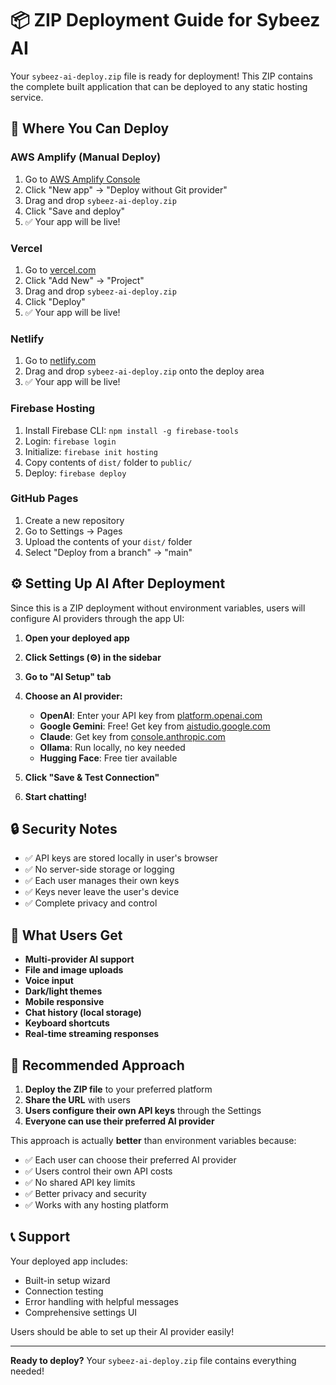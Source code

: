 # 📦 ZIP Deployment Guide for Sybeez AI

Your `sybeez-ai-deploy.zip` file is ready for deployment! This ZIP contains the complete built application that can be deployed to any static hosting service.

## 🚀 Where You Can Deploy

### **AWS Amplify (Manual Deploy)**
1. Go to [AWS Amplify Console](https://console.aws.amazon.com/amplify/)
2. Click "New app" → "Deploy without Git provider"
3. Drag and drop `sybeez-ai-deploy.zip`
4. Click "Save and deploy"
5. ✅ Your app will be live!

### **Vercel**
1. Go to [vercel.com](https://vercel.com)
2. Click "Add New" → "Project"
3. Drag and drop `sybeez-ai-deploy.zip`
4. Click "Deploy"
5. ✅ Your app will be live!

### **Netlify**
1. Go to [netlify.com](https://netlify.com)
2. Drag and drop `sybeez-ai-deploy.zip` onto the deploy area
3. ✅ Your app will be live!

### **Firebase Hosting**
1. Install Firebase CLI: `npm install -g firebase-tools`
2. Login: `firebase login`
3. Initialize: `firebase init hosting`
4. Copy contents of `dist/` folder to `public/`
5. Deploy: `firebase deploy`

### **GitHub Pages**
1. Create a new repository
2. Go to Settings → Pages
3. Upload the contents of your `dist/` folder
4. Select "Deploy from a branch" → "main"

## ⚙️ Setting Up AI After Deployment

Since this is a ZIP deployment without environment variables, users will configure AI providers through the app UI:

1. **Open your deployed app**
2. **Click Settings (⚙️) in the sidebar**
3. **Go to "AI Setup" tab**
4. **Choose an AI provider:**

   - **OpenAI**: Enter your API key from [platform.openai.com](https://platform.openai.com/api-keys)
   - **Google Gemini**: Free! Get key from [aistudio.google.com](https://aistudio.google.com/app/apikey)
   - **Claude**: Get key from [console.anthropic.com](https://console.anthropic.com/settings/keys)
   - **Ollama**: Run locally, no key needed
   - **Hugging Face**: Free tier available

5. **Click "Save & Test Connection"**
6. **Start chatting!**

## 🔒 Security Notes

- ✅ API keys are stored locally in user's browser
- ✅ No server-side storage or logging
- ✅ Each user manages their own keys
- ✅ Keys never leave the user's device
- ✅ Complete privacy and control

## 📱 What Users Get

- **Multi-provider AI support**
- **File and image uploads**
- **Voice input**
- **Dark/light themes**
- **Mobile responsive**
- **Chat history (local storage)**
- **Keyboard shortcuts**
- **Real-time streaming responses**

## 🎯 Recommended Approach

1. **Deploy the ZIP file** to your preferred platform
2. **Share the URL** with users
3. **Users configure their own API keys** through the Settings
4. **Everyone can use their preferred AI provider**

This approach is actually **better** than environment variables because:
- ✅ Each user can choose their preferred AI provider
- ✅ Users control their own API costs
- ✅ No shared API key limits
- ✅ Better privacy and security
- ✅ Works with any hosting platform

## 📞 Support

Your deployed app includes:
- Built-in setup wizard
- Connection testing
- Error handling with helpful messages
- Comprehensive settings UI

Users should be able to set up their AI provider easily!

---

**Ready to deploy?** Your `sybeez-ai-deploy.zip` file contains everything needed!